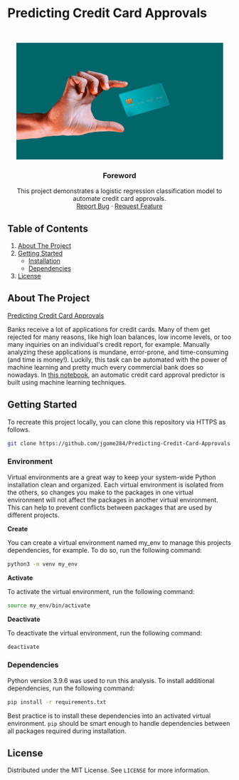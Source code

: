 # Predicting Credit Card Approvals
<br />
<p align="center">
  <a href="https://github.com/jgome284/Predicting-Credit-Card-Approvals">
    <img src="images\credit-card.jpg" alt="Logo" width="465" height="262">
  </a>

  <h3 align="center">Foreword</h3>

  <p align="center">
    This project demonstrates a logistic regression classification model to automate credit card approvals.
    <br />
    <a href="https://github.com/jgome284/Predicting-Credit-Card-Approvals/issues">Report Bug</a>
    ·
    <a href="https://github.com/jgome284/Predicting-Credit-Card-Approvals/issues">Request Feature</a>
  </p>
</p>


<!-- TABLE OF CONTENTS -->
## Table of Contents
<div style='text-align:'>
  <ol>
    <li>
      <a href="#about-the-project">About The Project</a>
    </li>
    <li>
      <a href="#getting-started">Getting Started</a>
      <ul>
        <li><a href="#environment">Installation</a></li>
        <li><a href="#dependencies">Dependencies</a></li>
      </ul>
    </li>
    <li><a href="#license">License</a></li>
  </ol>
</details>
</div>


<!-- ABOUT THE PROJECT -->
## About The Project
[Predicting Credit Card Approvals](https://github.com/jgome284/Predicting-Credit-Card-Approvals)

Banks receive a lot of applications for credit cards. Many of them get rejected for many reasons, like high loan balances, low income levels, or too many inquiries on an individual's credit report, for example. Manually analyzing these applications is mundane, error-prone, and time-consuming (and time is money!). Luckily, this task can be automated with the power of machine learning and pretty much every commercial bank does so nowadays. In [this notebook](notebook.ipynb), an automatic credit card approval predictor is built using machine learning techniques.

<!--
You can include tables or images to summarize your results when and if appropriate.
-->

<!-- GETTING STARTED -->
## Getting Started

To recreate this project locally, you can clone this repository via HTTPS as follows.

```sh
git clone https://github.com/jgome284/Predicting-Credit-Card-Approvals.git 
```
### Environment
Virtual environments are a great way to keep your system-wide Python installation clean and organized. Each virtual environment is isolated from the others, so changes you make to the packages in one virtual environment will not affect the packages in another virtual environment. This can help to prevent conflicts between packages that are used by different projects.

**Create**

 You can create a virtual environment named my_env to manage this projects dependencies, for example. To do so, run the following command:
```sh
python3 -m venv my_env
```

**Activate**

To activate the virtual environment, run the following command:
```sh
source my_env/bin/activate
```

**Deactivate**

To deactivate the virtual environment, run the following command:
```sh
deactivate
```

### Dependencies
Python version 3.9.6 was used to run this analysis. To install additional dependencies, run the following command:
```sh
pip install -r requirements.txt
```
Best practice is to install these dependencies into an activated virtual environment. ```pip``` should be smart enough to handle dependencies between all packages required during installation.

<!-- LICENSE -->
## License

Distributed under the MIT License. See `LICENSE` for more information.